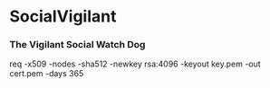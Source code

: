 # SocialVigilant #

### The Vigilant Social Watch Dog ###

req -x509 -nodes -sha512 -newkey rsa:4096 -keyout key.pem -out cert.pem -days 365

